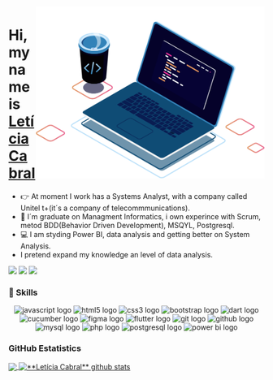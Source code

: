 
<img align="right" src="laptop.png" width="450" alt="laptop"/>

<h1>Hi, my name is <a href="https://leticiadev.com/" target="_blank" rel="noopener noreferrer">Letícia Cabral</a></h1> 

- 👉 At moment I work has a Systems Analyst, with a company called Unitel t+(it´s a company of telecommmunications).
- 💜 I´m graduate on Managment Informatics, i own experince with Scrum, metod BDD(Behavior Driven Development), MSQYL, Postgresql.
- 💻 I am styding Power BI, data analysis and getting better on System Analysis.
- I pretend expand my knowledge an level of data analysis.

<p> 
  <a href="mailto:leticiarosariocabral23@gmail.com" target="_blank" rel="noopener noreferrer" alt="Gmail">
  <img src="https://img.shields.io/badge/-Gmail-FF0000?style=flat-square&labelColor=FF0000&logo=gmail&logoColor=white&link=LINK-DO-SEU-EMAIL" /></a>
  <a href="https://www.linkedin.com/in/leticiarosariocabral/" target="_blank" rel="noopener noreferrer" alt="Linkedin">
  <img src="https://img.shields.io/badge/-Linkedin-0e76a8?style=flat-square&logo=Linkedin&logoColor=white&[link=LINK-DO-SEU-LINKEDIN](https://www.linkedin.com/in/leticiarosariocabral/)" /></a>
  <a href="https://wa.link/qn25az" target="_blank" rel="noopener noreferrer" alt="WhatsApp">
  <img src="https://img.shields.io/badge/-WhatsApp-25d366?style=flat-square&labelColor=25d366&logo=whatsapp&logoColor=white&[link=API-DO-SEU-WHATSAPP]"/></a>
</p>



### 🧰 Skills 



<p align="center">
  <img src="https://cdn.jsdelivr.net/gh/devicons/devicon/icons/javascript/javascript-original.svg" height="30" width="42" alt="javascript logo"  />
  <img src="https://cdn.jsdelivr.net/gh/devicons/devicon/icons/html5/html5-original.svg" height="30" width="42" alt="html5 logo"  />
  <img src="https://cdn.jsdelivr.net/gh/devicons/devicon/icons/css3/css3-original.svg" height="30" width="42" alt="css3 logo"  />
  <img src="https://cdn.jsdelivr.net/gh/devicons/devicon/icons/bootstrap/bootstrap-original.svg" height="30" width="42" alt="bootstrap logo"  />
  <img src="https://cdn.jsdelivr.net/gh/devicons/devicon/icons/dart/dart-original.svg" height="30" width="42" alt="dart logo"  />
  <img src="https://cdn.jsdelivr.net/gh/devicons/devicon/icons/cucumber/cucumber-plain.svg" height="30" width="42" alt="cucumber logo"  />
  <img src="https://cdn.jsdelivr.net/gh/devicons/devicon/icons/figma/figma-original.svg" height="30" width="42" alt="figma logo"  />
  <img src="https://cdn.jsdelivr.net/gh/devicons/devicon/icons/flutter/flutter-original.svg" height="30" width="42" alt="flutter logo"  />
  <img src="https://cdn.jsdelivr.net/gh/devicons/devicon/icons/git/git-original.svg" height="30" width="42" alt="git logo"  />
  <img src="https://cdn.jsdelivr.net/gh/devicons/devicon/icons/github/github-original.svg" height="30" width="42" alt="github logo"  />
  <img src="https://cdn.jsdelivr.net/gh/devicons/devicon/icons/mysql/mysql-original.svg" height="30" width="42" alt="mysql logo"  />
  <img src="https://cdn.jsdelivr.net/gh/devicons/devicon/icons/php/php-original.svg" height="30" width="42" alt="php logo"  />
  <img src="https://cdn.jsdelivr.net/gh/devicons/devicon/icons/postgresql/postgresql-original.svg" height="30" width="42" alt="postgresql logo"/>
  <img src="https://img.icons8.com/color/256/power-bi.png" height="30" width="40" alt="power bi logo">
</p>

### **GitHub Estatistics**
<a href="https://github.com/leticiarosariocabral">
  <img align="center" src="https://github-readme-stats.vercel.app/api/top-langs/?username=leticiarosariocabral&theme=dracula&hide_langs_below=1" />
</a>

<a href="https://github.com/leticiarosariocabral">
 <img align="center" src="https://github-readme-stats.vercel.app/api?username=leticiarosariocabral&show_icons=true&theme=dracula&line_height=27" alt="**Letícia Cabral** github stats"/>
</a>
